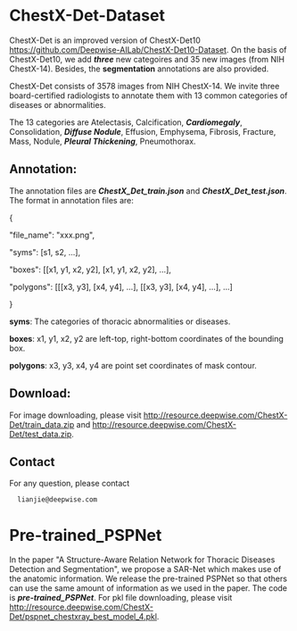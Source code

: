 # ChestX-Det-Dataset

ChestX-Det is an improved version of ChestX-Det10 https://github.com/Deepwise-AILab/ChestX-Det10-Dataset. On the basis of ChestX-Det10, we add ***three*** new categoires and 35 new images (from NIH ChestX-14). Besides, the **segmentation** annotations are also provided.

ChestX-Det consists of 3578 images from NIH ChestX-14. We invite three board-certified radiologists to annotate them with 13 common categories of diseases or abnormalities.  

The 13 categories are Atelectasis, Calcification, ***Cardiomegaly***, Consolidation, ***Diffuse Nodule***, Effusion, Emphysema, Fibrosis, Fracture, Mass, Nodule, ***Pleural Thickening***, Pneumothorax.

## Annotation:

The annotation files are ***ChestX_Det_train.json*** and ***ChestX_Det_test.json***. The format in annotation files are: 

{

"file_name": "xxx.png",

"syms": [s1, s2, ...], 

"boxes": [[x1, y1, x2, y2], [x1, y1, x2, y2], …],	

"polygons": [[[x3, y3], [x4, y4], …], [[x3, y3], [x4, y4], …], ...]

}

**syms**: The categories of thoracic abnormalities or diseases.

**boxes**: x1, y1, x2, y2 are left-top, right-bottom coordinates of the bounding box.

**polygons**: x3, y3, x4, y4 are point set coordinates of mask contour.

## Download:

For image downloading, please visit http://resource.deepwise.com/ChestX-Det/train_data.zip and http://resource.deepwise.com/ChestX-Det/test_data.zip.

## Contact

For any question, please contact

```
  lianjie@deepwise.com
```

# Pre-trained_PSPNet

In the paper "A Structure-Aware Relation Network for Thoracic Diseases Detection and Segmentation", we propose a SAR-Net which makes use of the anatomic information. We release the pre-trained PSPNet so that others can use the same amount of information as we used in the paper. The code is ***pre-trained_PSPNet***. For pkl file downloading, please visit http://resource.deepwise.com/ChestX-Det/pspnet_chestxray_best_model_4.pkl.

